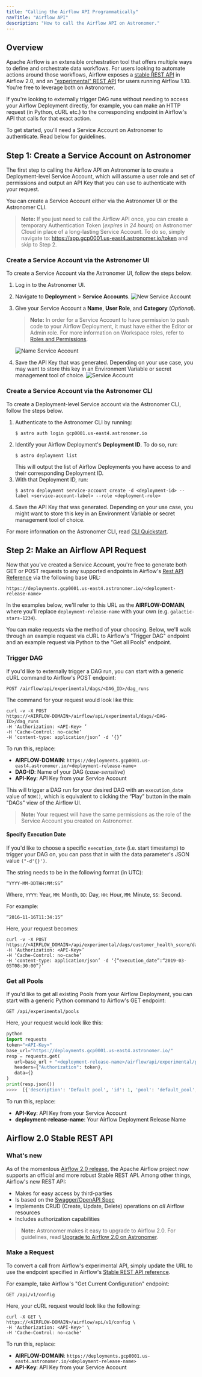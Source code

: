 ```yaml
---
title: "Calling the Airflow API Programmatically"
navTitle: "Airflow API"
description: "How to call the Airflow API on Astronomer."
---
```


## Overview

Apache Airflow is an extensible orchestration tool that offers multiple ways to define and orchestrate data workflows. For users looking to automate actions around those workflows, Airflow exposes a [stable REST API](https://airflow.apache.org/docs/apache-airflow/stable/stable-rest-api-ref.html) in Airflow 2.0, and an ["experimental" REST API](https://airflow.apache.org/docs/stable/rest-api-ref.html) for users running Airflow 1.10. You're free to leverage both on Astronomer.

If you're looking to externally trigger DAG runs without needing to access your Airflow Deployment directly, for example, you can make an HTTP request (in Python, cURL etc.) to the corresponding endpoint in Airflow's API that calls for that exact action.

To get started, you'll need a Service Account on Astronomer to authenticate. Read below for guidelines.

## Step 1: Create a Service Account on Astronomer

The first step to calling the Airflow API on Astronomer is to create a Deployment-level Service Account, which will assume a user role and set of permissions and output an API Key that you can use to authenticate with your request.

You can create a Service Account either via the Astronomer UI or the Astronomer CLI.

> **Note:** If you just need to call the Airflow API once, you can create a temporary Authentication Token (_expires in 24 hours_) on Astronomer Cloud in place of a long-lasting Service Account. To do so, simply navigate to: https://app.gcp0001.us-east4.astronomer.io/token and skip to Step 2.

### Create a Service Account via the Astronomer UI

To create a Service Account via the Astronomer UI, follow the steps below.

1. Log in to the Astronomer UI.
2. Navigate to **Deployment** > **Service Accounts**.
   ![New Service Account](https://assets2.astronomer.io/main/docs/ci-cd/ci-cd-new-service-account.png)
3. Give your Service Account a **Name**, **User Role**, and    **Category** (_Optional_).
   > **Note:** In order for a Service Account to have permission to push code to your Airflow Deployment, it must have either the Editor or Admin role. For more information on Workspace roles, refer to [Roles and Permissions](/docs/cloud/stable/manage-astronomer/workspace-permissions/).
   
   ![Name Service Account](https://assets2.astronomer.io/main/docs/ci-cd/ci-cd-name-service-account.png)
4. Save the API Key that was generated. Depending on           your use case, you may want to store this key in an       Environment Variable or secret management tool of choice.
   ![Service Account](https://assets2.astronomer.io/main/docs/ci-cd/ci-cd-api-key.png)

### Create a Service Account via the Astronomer CLI

To create a Deployment-level Service account via the Astronomer CLI, follow the steps below.

1. Authenticate to the Astronomer CLI by running:
   ```
   $ astro auth login gcp0001.us-east4.astronomer.io
   ```
2. Identify your Airflow Deployment's **Deployment ID**. To do so, run:
   ```
   $ astro deployment list
   ```
   This will output the list of Airflow Deployments you have access to and their corresponding Deployment ID.
3. With that Deployment ID, run:
   ```
   $ astro deployment service-account create -d <deployment-id> --label <service-account-label> --role <deployment-role>
   ```
4.  Save the API Key that was generated. Depending on          your use case, you might want to store this key in an       Environment Variable or secret management tool of choice.

For more information on the Astronomer CLI, read [CLI Quickstart](https://www.astronomer.io/docs/cloud/stable/develop/cli-quickstart).

## Step 2: Make an Airflow API Request

Now that you've created a Service Account, you're free to generate both GET or POST requests to any supported endpoints in Airflow's [Rest API Reference](https://airflow.apache.org/docs/stable/rest-api-ref.html) via the following base URL:

```
https://deployments.gcp0001.us-east4.astronomer.io/<deployment-release-name>
```

In the examples below, we'll refer to this URL as the **AIRFLOW-DOMAIN**, where you'll replace `deployment-release-name` with your own (e.g. `galactic-stars-1234`).

You can make requests via the method of your choosing. Below, we'll walk through an example request via cURL to Airflow's "Trigger DAG" endpoint and an example request via Python to the "Get all Pools" endpoint.

### Trigger DAG

If you'd like to externally trigger a DAG run, you can start with a generic cURL command to Airflow's POST endpoint: 

```
POST /airflow/api/experimental/dags/<DAG_ID>/dag_runs
```

The command for your request would look like this:

```
curl -v -X POST
https://<AIRFLOW-DOMAIN>/airflow/api/experimental/dags/<DAG-ID>/dag_runs
-H 'Authorization: <API-Key> ’
-H ‘Cache-Control: no-cache’
-H ‘content-type: application/json’ -d ‘{}’
```

To run this, replace:

- **AIRFLOW-DOMAIN**: `https://deployments.gcp0001.us-east4.astronomer.io/<deployment-release-name>`
- **DAG-ID**: Name of your DAG (_case-sensitive_)
- **API-Key**: API Key from your Service Account

This will trigger a DAG run for your desired DAG with an `execution_date` value of `NOW()`, which is equivalent to clicking the “Play” button in the main "DAGs" view of the Airflow UI.

> **Note:** Your request will have the same permissions as the role of the Service Account you created on Astronomer.

#### Specify Execution Date

If you'd like to choose a specific `execution_date` (i.e. start timestamp) to trigger your DAG on, you can pass that in with the data parameter's JSON value `("-d'{}')`.

The string needs to be in the following format (in UTC):

```
“YYYY-MM-DDTHH:MM:SS”
```

Where, `YYYY`: Year, `MM`: Month, `DD`: Day, `HH`: Hour, `MM`: Minute, `SS`: Second.


For example:

```
“2016-11-16T11:34:15”
```

Here, your request becomes:

```
curl -v -X POST
https://<AIRFLOW_DOMAIN>/api/experimental/dags/customer_health_score/dag_runs
-H ‘Authorization: <API-Key>’
-H ‘Cache-Control: no-cache’
-H ‘content-type: application/json’ -d ‘{“execution_date”:“2019-03-05T08:30:00”}’
```

### Get all Pools

If you'd like to get all existing Pools from your Airflow Deployment, you can start with a generic Python command to Airflow's GET endpoint: 

```
GET /api/experimental/pools
```

Here, your request would look like this:

```python
python
import requests
token="<API-Key>"
base_url="https://deployments.gcp0001.us-east4.astronomer.io/"
resp = requests.get(
   url=base_url + "<deployment-release-name>/airflow/api/experimental/pools",
   headers={"Authorization": token},
   data={}
)
print(resp.json())
>>>>  [{'description': 'Default pool', 'id': 1, 'pool': 'default_pool', 'slots': 128}]
```

To run this, replace:

- **API-Key**: API Key from your Service Account
- **deployment-release-name**: Your Airflow Deployment Release Name

## Airflow 2.0 Stable REST API

### What's new

As of the momentous [Airflow 2.0 release](https://www.astronomer.io/blog/introducing-airflow-2-0), the Apache Airflow project now supports an official and more robust Stable REST API. Among other things, Airflow's new REST API:

* Makes for easy access by third-parties
* Is based on the [Swagger/OpenAPI Spec](https://swagger.io/specification/)
* Implements CRUD (Create, Update, Delete) operations on *all* Airflow resources
* Includes authorization capabilities

> **Note:** Astronomer makes it easy to upgrade to Airflow 2.0. For guidelines, read [Upgrade to Airflow 2.0 on Astronomer](https://www.astronomer.io/docs/cloud/stable/customize-airflow/upgrade-to-airflow-2).

### Make a Request

To convert a call from Airflow's experimental API, simply update the URL to use the endpoint specified in Airflow's [Stable REST API reference](https://airflow.apache.org/docs/apache-airflow/stable/stable-rest-api-ref.html).

For example, take Airflow's "Get Current Configuration" endpoint:

```
GET /api/v1/config
```

Here, your cURL request would look like the following:

```
curl -X GET \
https://<AIRFLOW-DOMAIN>/airflow/api/v1/config \
-H 'Authorization: <API-Key>' \
-H 'Cache-Control: no-cache'
```

To run this, replace:

- **AIRFLOW-DOMAIN**: `https://deployments.gcp0001.us-east4.astronomer.io/<deployment-release-name>`
- **API-Key**: API Key from your Service Account